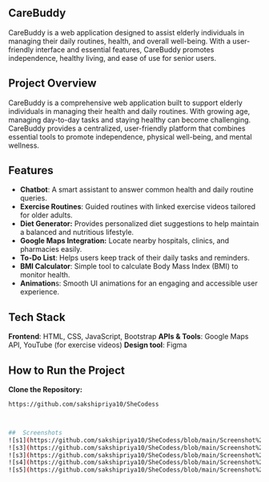 ## CareBuddy

CareBuddy is a web application designed to assist elderly individuals in managing their daily routines, health, and overall well-being. With a user-friendly interface and essential features, CareBuddy promotes independence, healthy living, and ease of use for senior users.

## Project Overview

CareBuddy is a comprehensive web application built to support elderly individuals in managing their health and daily routines. With growing age, managing day-to-day tasks and staying healthy can become challenging. CareBuddy provides a centralized, user-friendly platform that combines essential tools to promote independence, physical well-being, and mental wellness.

## Features

- **Chatbot**: A smart assistant to answer common health and daily routine queries.
- **Exercise Routines**: Guided routines with linked exercise videos tailored for older adults.
- **Diet Generator:** Provides personalized diet suggestions to help maintain a balanced and nutritious lifestyle.
- **Google Maps Integration:** Locate nearby hospitals, clinics, and pharmacies easily.
- **To-Do List**: Helps users keep track of their daily tasks and reminders.
- **BMI Calculator**: Simple tool to calculate Body Mass Index (BMI) to monitor health.
- **Animation**s: Smooth UI animations for an engaging and accessible user experience.


## Tech Stack

**Frontend**: HTML, CSS, JavaScript, Bootstrap
**APIs & Tools**: Google Maps API, YouTube (for exercise videos)
**Design tool**: Figma

##  How to Run the Project

 **Clone the Repository:**
   ```bash
 https://github.com/sakshipriya10/SheCodess



##  Screenshots
![s1](https://github.com/sakshipriya10/SheCodess/blob/main/Screenshot%202025-04-13%20152844.png)
![s3](https://github.com/sakshipriya10/SheCodess/blob/main/Screenshot%202025-04-13%20151449.png)
![s3](https://github.com/sakshipriya10/SheCodess/blob/main/Screenshot%202025-04-13%20151702.png)
![s4](https://github.com/sakshipriya10/SheCodess/blob/main/Screenshot%202025-04-13%20152905.png)
![s5](https://github.com/sakshipriya10/SheCodess/blob/main/Screenshot%202025-04-13%20152955.png)


   
   
   

